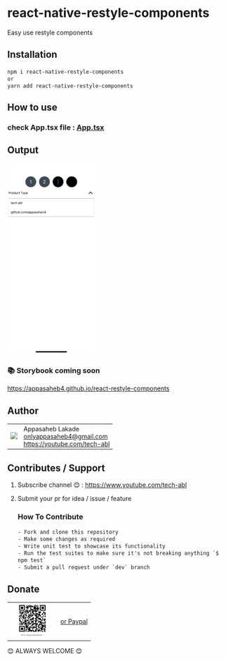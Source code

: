 # react-native-restyle-components

Easy use restyle components

## Installation

```
npm i react-native-restyle-components
or
yarn add react-native-restyle-components
```

## How to use

### check App.tsx file : <a href="https://github.com/appasaheb4/react-native-restyle-components/blob/master/App.tsx">App.tsx</a>

## Output

<img src="https://github.com/appasaheb4/react-native-restyle-components/blob/master/src/library/assets/npmInfo/appScreen.png" width="200">

### 📚 Storybook coming soon

https://appasaheb4.github.io/react-restyle-components

## Author

<table>
  <tr>
    <td>
      <img src="https://github.com/appasaheb4.png?s=100" width="100">
    </td>
    <td>
      Appasaheb Lakade<br />
      <a href="mailto:onlyappasaheb4@gmail.com">onlyappasaheb4@gmail.com</a><br />
      <a href="https://youtube.com/tech-abl">https://youtube.com/tech-abl</a>
    </td>
  </tr>
</table>

## Contributes / Support

1.  Subscribe channel 😊 : https://www.youtube.com/tech-abl

2.  Submit your pr for idea / issue / feature
    ### How To Contribute
        - Fork and clone this repository
        - Make some changes as required
        - Write unit test to showcase its functionality
        - Run the test suites to make sure it's not breaking anything `$ npm test`
        - Submit a pull request under `dev` branch

## Donate

<table>
  <tr>
    <td>
      <img src="https://github.com/appasaheb4/react-native-verify-otp/blob/master/assets/upiQrCode.jpeg" width="100">
    </td>
    <td>
      <a href="https://www.paypal.com/paypalme/AppasahebLakade/">or Paypal</a><br />
    </td>
  </tr>
</table>

😊 ALWAYS WELCOME 😊
